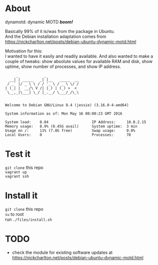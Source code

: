 # About

dynamotd: dynamic MOTD ***boom!***

Basically 99% of it is/was from the package in Ubuntu.  
And the Debian installation adaptation comes from https://nickcharlton.net/posts/debian-ubuntu-dynamic-motd.html

Motivation for this:  
I wanted to have it easily and readily available. And also wanted to make a couple of tweaks: show absolute values for available RAM and disk, show uptime, show number of processes, and show IP address.



```text
     _            _               
  __| | _____   _| |__   _____  __
 / _` |/ _ \ \ / / '_ \ / _ \ \/ /
| (_| |  __/\ V /| |_) | (_) >  < 
 \__,_|\___| \_/ |_.__/ \___/_/\_\
                                  

Welcome to Debian GNU/Linux 8.4 (jessie) (3.16.0-4-amd64)

System information as of: Mon May 16 00:00:23 GMT 2016

System load:    0.04                    IP Address:     10.0.2.15
Memory usage:   8.9% (0.45G avail)      System uptime:  3 min
Usage on /:     11% (7.8G free)         Swap usage:     0.0%
Local Users:    0                       Processes:      78
```


# Test it

`git clone` this repo  
`vagrant up`  
`vagrant ssh`  


# Install it

`git clone` this repo  
`su` to root  
run `./files/install.sh`  



# TODO

- check the module for existing software updates at https://nickcharlton.net/posts/debian-ubuntu-dynamic-motd.html

